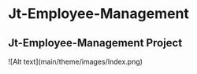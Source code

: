 # Jt-Employee-Management
 <h2>Jt-Employee-Management Project</h2>
![Alt text](main/theme/images/Index.png)
<br>